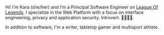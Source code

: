 Hi! I'm Kara (she/her) and I’m a Principal Software Engineer on [League Of Legends](https://www.leagueoflegends.com/). I specialize in the Web Platform with a focus on interface engineering, privacy and application security. Introvert. 🏳️‍🌈🏳️‍⚧️.

In addition to software, I'm a writer, tabletop gamer and multisport athlete.

<!--
**kara-ryli/kara-ryli** is a ✨ _special_ ✨ repository because its `README.md` (this file) appears on your GitHub profile.

Here are some ideas to get you started:

- 🔭 I’m currently working on ...
- 🌱 I’m currently learning ...
- 👯 I’m looking to collaborate on ...
- 🤔 I’m looking for help with ...
- 💬 Ask me about ...
- 📫 How to reach me: ...
- 😄 Pronouns: ...
- ⚡ Fun fact: ...
-->
